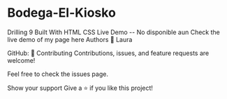 # Bodega-El-Kiosko
Drilling 9
Built With
HTML
CSS
Live Demo -- No disponible aun
Check the live demo of my page here
Authors
👤 Laura

GitHub:
🤝 Contributing
Contributions, issues, and feature requests are welcome!

Feel free to check the issues page.

Show your support
Give a ⭐️ if you like this project!
